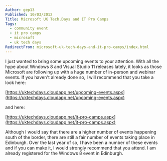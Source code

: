 ```yaml
---
Author: gep13
Published: 10/03/2012
Title: Microsoft UK Tech.Days and IT Pro Camps
Tags:
  - community event
  - it pro camps
  - microsoft
  - uk tech days
RedirectFrom: microsoft-uk-tech-days-and-it-pro-camps/index.html
---
```


I just wanted to bring some upcoming events to your attention. With all the hype about Windows 8 and Visual Studio 11 releases lately, it looks as those Microsoft are following up with a huge number of in-person and webinar events. If you haven't already done so, I will recommend that you take a look here:

[https://uktechdays.cloudapp.net/upcoming-events.aspx](https://uktechdays.cloudapp.net/upcoming-events.aspx)

and here:

[https://uktechdays.cloudapp.net/it-pro-camps.aspx](https://uktechdays.cloudapp.net/it-pro-camps.aspx)

Although I would say that there are a higher number of events happening south of the border, there are still a fair number of events taking place in Edinburgh. Over the last year of so, I have been a number of these events and if you can make it, I would strongly recommend that you attend. I am already registered for the Windows 8 event in Edinburgh.
